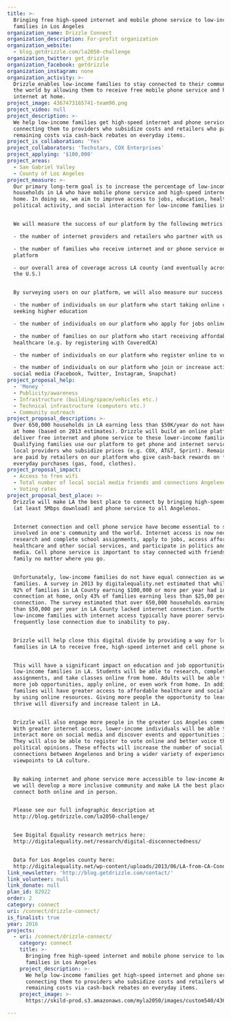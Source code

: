 ```yaml
---
title: >-
  Bringing free high-speed internet and mobile phone service to low-income
  families in Los Angeles
organization_name: Drizzle Connect
organization_description: For-profit organization
organization_website:
  - blog.getdrizzle.com/la2050-challenge
organization_twitter: get_drizzle
organization_facebook: getdrizzle
organization_instagram: none
organization_activity: >-
  Drizzle enables low-income families to stay connected to their community and
  the world by allowing them to receive free mobile phone service and high-speed
  internet at home.
project_image: 4367473165741-team90.png
project_video: null
project_description: >-
  We help low-income families get high-speed internet and phone service by
  connecting them to providers who subsidize costs and retailers who pay
  remaining costs via cash-back rebates on everyday items.
project_is_collaboration: 'Yes'
project_collaborators: 'Techstars, COX Enterprises'
project_applying: '$100,000'
project_areas:
  - San Gabriel Valley
  - County of Los Angeles
project_measure: >-
  Our primary long-term goal is to increase the percentage of low-income
  households in LA who have mobile phone service and high-speed internet at
  home. In doing so, we aim to improve access to jobs, education, healthcare,
  political activity, and social interaction for low-income families in LA.


  We will measure the success of our platform by the following metrics:

  - the number of internet providers and retailers who partner with us

  - the number of families who receive internet and or phone service on our
  platform

  - our overall area of coverage across LA county (and eventually across CA and
  the U.S.)


  By surveying users on our platform, we will also measure our success by:

  - the number of individuals on our platform who start taking online courses or
  seeking higher education

  - the number of individuals on our platform who apply for jobs online

  - the number of families on our platform who start receiving affordable
  healthcare (e.g. by registering with CoveredCA)

  - the number of individuals on our platform who register online to vote

  - the number of individuals on our platform who join or increase activity on
  social media (Facebook, Twitter, Instagram, Snapchat)
project_proposal_help:
  - 'Money '
  - Publicity/awareness
  - Infrastructure (building/space/vehicles etc.)
  - Technical infrastructure (computers etc.)
  - Community outreach
project_proposal_description: >-
  Over 650,000 households in LA earning less than $50K/year do not have internet
  at home (based on 2013 estimates). Drizzle will build an online platform to
  deliver free internet and phone service to these lower-income families.
  Qualifying families use our platform to get phone and internet service from
  local providers who subsidize prices (e.g. COX, AT&T, Sprint). Remaining costs
  are paid by retailers on our platform who give cash-back rewards on families'
  everyday purchases (gas, food, clothes).
project_proposal_impact:
  - Access to free wifi
  - Total number of local social media friends and connections Angelenos have
  - Voting rates
project_proposal_best_place: >-
  Drizzle will make LA the best place to connect by bringing high-speed internet
  (at least 5Mbps download) and phone service to all Angelenos.


  Internet connection and cell phone service have become essential to staying
  involved in one's community and the world. Internet access is now necessary to
  research and complete school assignments, apply to jobs, access affordable
  healthcare and other social services, and participate in politics and social
  media. Cell phone service is important to stay connected with friends and
  family no matter where you go.


  Unfortunately, low-income families do not have equal connection as wealthier
  families. A survey in 2013 by digitalequality.net estimated that while over
  92% of families in LA County earning $100,000 or more per year had internet
  connection at home, only 43% of families earning less than $25,00 per year had
  connection. The survey estimated that over 650,000 households earning less
  than $50,000 per year in LA County lacked internet connection. Furthermore,
  low-income families with internet access typically have poorer service and
  frequently lose connection due to inability to pay.


  Drizzle will help close this digital divide by providing a way for low-income
  families in LA to receive free, high-speed internet and cell phone service.


  This will have a significant impact on education and job opportunities for
  low-income families in LA. Students will be able to research, complete
  assignments, and take classes online from home. Adults will be able to search
  more job opportunities, apply online, or even work from home. In addition,
  families will have greater access to affordable healthcare and social services
  by using online resources. Giving more people the opportunity to learn and
  thrive will diversify and increase talent in LA.


  Drizzle will also engage more people in the greater Los Angeles community.
  With greater internet access, lower-income individuals will be able to
  interact more on social media and discover events and opportunities in LA.
  They will also be able to register to vote online and better voice their
  political opinions. These effects will increase the number of social
  connections between Angelenos and bring a wider variety of experiences and
  viewpoints to LA culture.


  By making internet and phone service more accessible to low-income Angelenos,
  we will develop a more inclusive community and make LA the best place to
  connect both online and in person.


  Please see our full infographic description at
  http://blog.getdrizzle.com/la2050-challenge/


  See Digital Equality research metrics here:
  http://digitalequality.net/research/digital-disconnectedness/


  Data for Los Angeles county here:
  http://digitalequality.net/wp-content/uploads/2013/06/LA-from-CA-Connects-Demographic-and-Connectedness-Profiles.pdf
link_newsletter: 'http://blog.getdrizzle.com/contact/'
link_volunteer: null
link_donate: null
plan_id: 82922
order: 2
category: connect
uri: /connect/drizzle-connect/
is_finalist: true
year: 2016
projects:
  - uri: /connect/drizzle-connect/
    category: connect
    title: >-
      Bringing free high-speed internet and mobile phone service to low-income
      families in Los Angeles
    project_description: >-
      We help low-income families get high-speed internet and phone service by
      connecting them to providers who subsidize costs and retailers who pay
      remaining costs via cash-back rebates on everyday items.
    project_image: >-
      https://skild-prod.s3.amazonaws.com/myla2050/images/custom540/4367473165741-team90.png

---
```

